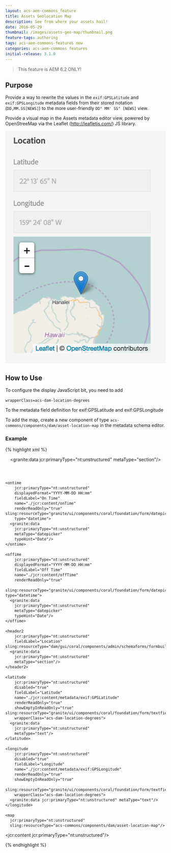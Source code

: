 ```yaml
---
layout: acs-aem-commons_feature
title: Assets Geolocation Map
description: See from where your assets hail!
date: 2016-05-29
thumbnail: /images/assets-geo-map/thumbnail.png
feature-tags: authoring
tags: acs-aem-commons-features new
categories: acs-aem-commons features
initial-release: 3.1.0
---
```


> This feature is AEM 6.2 ONLY!

## Purpose

Provide a way to rewrite the values in the `exif:GPSLatitude` and `exif:GPSLongitude` metadata fields from their stored notation (`DD,MM.SS[NEWS]`) to the more user-friendly `DD° MM' SS" [NEWS]` view.

Provide a visual map in the Assets metadata editor view, powered by OpenStreeMap via the Leaflet (http://leafletjs.com/) JS library.

![Geolocation Map](/acs-aem-commons/images/assets-geo-map/image.png)

## How to Use

To configure the display JavaScript bit, you need to add

`wrapperClass=acs-dam-location-degrees`

To the metadata field definition for exif:GPSLatitude and exif:GPSLongitude

To add the map, create a new component of type `acs-commons/components/dam/asset-location-map` in the metadata schema editor.

### Example

{% highlight xml %}
<col2
    jcr:primaryType="nt:unstructured"
    granite:rel="aem-assets-metadata-form-column"
    listOrder="1"
    sling:resourceType="granite/ui/components/coral/foundation/container">
  <items
      jcr:primaryType="nt:unstructured">
    <header
        jcr:primaryType="nt:unstructured"
        fieldLabel="Scheduled (de)activation"
        sling:resourceType="dam/gui/coral/components/admin/schemaforms/formbuilder/sectionfield">
      <granite:data
        jcr:primaryType="nt:unstructured"
        metaType="section"/>
    </header>

    <ontime
        jcr:primaryType="nt:unstructured"
        displayedFormat="YYYY-MM-DD HH:mm"
        fieldLabel="On Time"
        name="./jcr:content/onTime"
        renderReadOnly="true" sling:resourceType="granite/ui/components/coral/foundation/form/datepicker"
        type="datetime">
      <granite:data
        jcr:primaryType="nt:unstructured"
        metaType="datepicker"
        typeHint="Date"/>
    </ontime>

    <offime
        jcr:primaryType="nt:unstructured"
        displayedFormat="YYYY-MM-DD HH:mm"
        fieldLabel="Off Time"
        name="./jcr:content/offTime"
        renderReadOnly="true"
        sling:resourceType="granite/ui/components/coral/foundation/form/datepicker" type="datetime">
      <granite:data
        jcr:primaryType="nt:unstructured"
        metaType="datepicker"
        typeHint="Date"/>
    </offime>

    <header2
        jcr:primaryType="nt:unstructured"
        fieldLabel="Location" sling:resourceType="dam/gui/coral/components/admin/schemaforms/formbuilder/sectionfield">
      <granite:data
        jcr:primaryType="nt:unstructured"
        metaType="section"/>
    </header2>

    <latitude
        jcr:primaryType="nt:unstructured"
        disabled="true"
        fieldLabel="Latitude"
        name="./jcr:content/metadata/exif:GPSLatitude"
        renderReadOnly="true"
        showEmptyInReadOnly="true" sling:resourceType="granite/ui/components/coral/foundation/form/textfield"
        wrapperClass="acs-dam-location-degrees">
      <granite:data
        jcr:primaryType="nt:unstructured"
        metaType="text"/>
    </latitude>

    <longitude
        jcr:primaryType="nt:unstructured"
        disabled="true"
        fieldLabel="Longitude"
        name="./jcr:content/metadata/exif:GPSLongitude"
        renderReadOnly="true"
        showEmptyInReadOnly="true"
        sling:resourceType="granite/ui/components/coral/foundation/form/textfield"
        wrapperClass="acs-dam-location-degrees">
      <granite:data jcr:primaryType="nt:unstructured" metaType="text"/>
    </longitude>

    <map
      jcr:primaryType="nt:unstructured"
      sling:resourceType="acs-commons/components/dam/asset-location-map"/>
  </items>

  <jcr:content jcr:primaryType="nt:unstructured"/>

</col2>
{% endhighlight %}
